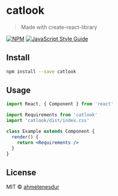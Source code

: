 # catlook

> Made with create-react-library

[![NPM](https://img.shields.io/npm/v/catlook.svg)](https://www.npmjs.com/package/catlook) [![JavaScript Style Guide](https://img.shields.io/badge/code_style-standard-brightgreen.svg)](https://standardjs.com)

## Install

```bash
npm install --save catlook
```

## Usage

```jsx
import React, { Component } from 'react'

import Requirements from 'catlook'
import 'catlook/dist/index.css'

class Example extends Component {
  render() {
    return <Requirements />
  }
}
```

## License

MIT © [ahmetenesdur](https://github.com/ahmetenesdur)